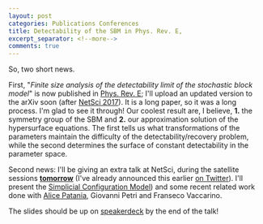 ```yaml
---
layout: post
categories: Publications Conferences
title: Detectability of the SBM in Phys. Rev. E,
excerpt_separator: <!--more-->
comments: true
---
```


So, two short news.


First, "_Finite size analysis of the detectability limit of the stochastic block model_" is now published in [Phys. Rev. E](https://journals.aps.org/pre/abstract/10.1103/PhysRevE.95.062304); I'll upload an updated version to the arXiv soon (after [NetSci 2017](http://netsci2017.net/)).
It is a long paper, so it was a long process.
I'm glad to see it through! 
Our coolest result are, I believe, **1.** the symmetry group of the SBM and **2.** our approximation solution of the hypersurface equations.
The first tells us what transformations of the parameters maintain the difficulty of the detectability/recovery problem, while the second determines the surface of constant detectability in the parameter space.

Second news: I'll be giving an extra talk at NetSci, during the satellite sessions [**tomorrow**](http://complexdata.businesscatalyst.com/program.html) (I've already announced this earlier [on Twitter](https://twitter.com/_jgyou/status/874687304065011712)). I'll present the [Simplicial Configuration Model](https://arxiv.org/abs/1705.10298)) and some recent related work done with [Alice Patania](http://apatania.altervista.org/), Giovanni Petri and Franseco Vaccarino. 
 <!--more-->
 The slides should be up on [speakerdeck](https://speakerdeck.com/jgyou/) by the end of the talk!
